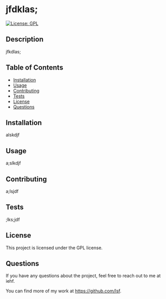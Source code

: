 # jfdklas;
  
  [![License: GPL](https://img.shields.io/badge/License-GPL-green.svg)](https://opensource.org/licenses/GPL)
 
  ## Description

  jfkdlas;

  ## Table of Contents

  - [Installation](#installation)
  - [Usage](#usage)
  - [Contributing](#contributing)
  - [Tests](#tests)
  - [License](#license)
  - [Questions](#questions)

  ## Installation

  alskdjf

  ## Usage

  a;slkdjf

  ## Contributing

  a;lsjdf

  ## Tests

  ;lks;jdf

  ## License

  This project is licensed under the GPL license.

  ## Questions

  If you have any questions about the project, feel free to reach out to me at iehf.

  You can find more of my work at https://github.com/lsf.
  
